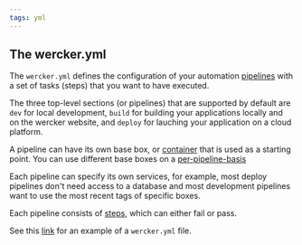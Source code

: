 ```yaml
---
tags: yml
---
```


## The wercker.yml

The `wercker.yml` defines the configuration of your automation
[pipelines](/docs/pipelines/index.html) with a set of tasks (steps) that
you want to have executed.

The three top-level sections (or pipelines) that are supported by default are `dev` for
local development, `build` for building your applications locally and
on the wercker website, and `deploy` for lauching your application on a
cloud platform.

A pipeline can have its own base box, or
[container](/docs/containers/index.html) that is used as a starting
point. You can use different base boxes on a
[per-pipeline-basis](/docs/pipelines/per-pipeline-containers.html)

Each pipeline can specify its own services, for example, most deploy 
pipelines don't need access to a database and most development pipelines
want to use the most recent tags of specific boxes.

Each pipeline consists of [steps](/docs/steps/index.html), which can
either fail or pass.

See this [link](/docs/wercker-yml/creating-a-yml.html) for an example of a `wercker.yml` file.

